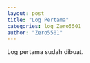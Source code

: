 ```yaml
---
layout: post
title: "Log Pertama"
categories: log Zero5501
author: "Zero5501"
---
```


Log pertama sudah dibuat.